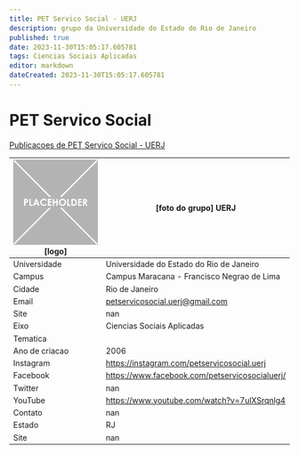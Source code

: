 ```yaml
---
title: PET Servico Social - UERJ
description: grupo da Universidade do Estado do Rio de Janeiro
published: true
date: 2023-11-30T15:05:17.605781
tags: Ciencias Sociais Aplicadas
editor: markdown
dateCreated: 2023-11-30T15:05:17.605781
---
```


# PET Servico Social

[Publicacoes de PET Servico Social - UERJ](/atividade/227PETServicoSocialUERJ/feed)

| ![placeholder.png](/placeholder.png) [logo] | [foto do grupo] UERJ         |
| ------------------------------------------- | ------------------------------------------------- |
| Universidade                                | Universidade do Estado do Rio de Janeiro      |
| Campus                                      | Campus Maracana - Francisco Negrao de Lima            |
| Cidade                                      | Rio de Janeiro             |
| Email                                       | petservicosocial.uerj@gmail.com             |
| Site                                        | nan              |
| Eixo                                        | Ciencias Sociais Aplicadas              |
| Tematica                                    |           |
| Ano de criacao                              | 2006        |
| Instagram                                   | https://instagram.com/petservicosocial.uerj         |
| Facebook                                    | https://www.facebook.com/petservicosocialuerj/          |
| Twitter                                     | nan           |
| YouTube                                     | https://www.youtube.com/watch?v=7ulXSrqnlg4           |
| Contato                                     | nan         |
| Estado                                      |  RJ            |
| Site                                        | nan |
